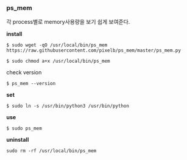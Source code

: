 





### ps_mem

각 process별로 memory사용량을 보기 쉽게 보여준다.

**install**

```
$ sudo wget -qO /usr/local/bin/ps_mem https://raw.githubusercontent.com/pixelb/ps_mem/master/ps_mem.py
```

```
$ sudo chmod a+x /usr/local/bin/ps_mem
```

check version

```
$ ps_mem --version
```



**set**

```
$ sudo ln -s /usr/bin/python3 /usr/bin/python
```



**use**

```
$ sudo ps_mem
```



**uninstall**

```
sudo rm -rf /usr/local/bin/ps_mem
```

